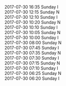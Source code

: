 2017-07-30 16:35 Sunday  I  
2017-07-30 12:15 Sunday  N  
2017-07-30 12:10 Sunday  I  
2017-07-30 10:20 Sunday  N  
2017-07-30 10:10 Sunday  I  
2017-07-30 10:05 Sunday  N  
2017-07-30 10:00 Sunday  I  
2017-07-30 08:00 Sunday  N  
2017-07-30 07:45 Sunday  I  
2017-07-30 07:35 Sunday  N  
2017-07-30 07:30 Sunday  I  
2017-07-30 07:15 Sunday  N  
2017-07-30 07:10 Sunday  I  
2017-07-30 06:25 Sunday  N  
2017-07-30 06:20 Sunday  I  
